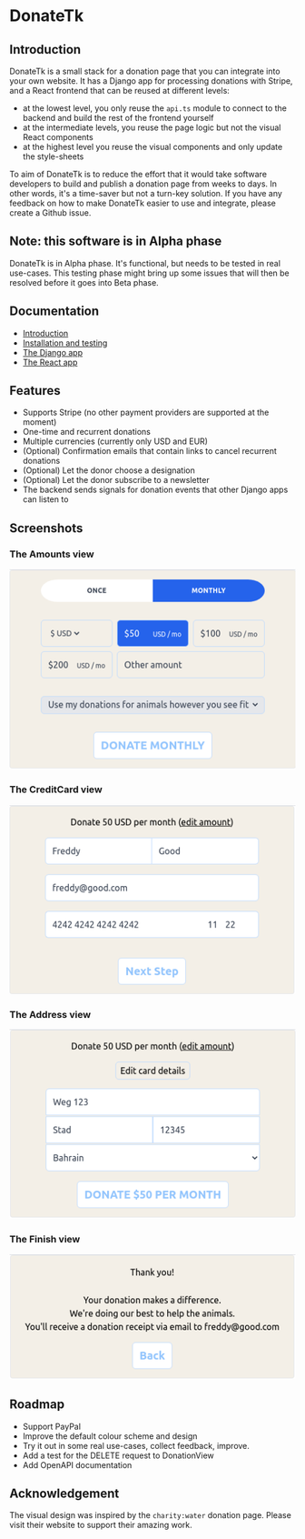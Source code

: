 # DonateTk

## Introduction

DonateTk is a small stack for a donation page that you can integrate into your own website.
It has a Django app for processing donations with Stripe, and a React frontend that can be
reused at different levels:

- at the lowest level, you only reuse the `api.ts` module to connect to the backend and build the rest
  of the frontend yourself
- at the intermediate levels, you reuse the page logic but not the visual React components
- at the highest level you reuse the visual components and only update the style-sheets

To aim of DonateTk is to reduce the effort that it would take software developers to build and publish a
donation page from weeks to days. In other words, it's a time-saver but not a turn-key solution. If you
have any feedback on how to make DonateTk easier to use and integrate, please create a Github issue.

## Note: this software is in Alpha phase

DonateTk is in Alpha phase. It's functional, but needs to be tested in real use-cases.
This testing phase might bring up some issues that will then be resolved before it goes
into Beta phase.

## Documentation

- [Introduction](https://github.com/mnieber/donate-tk/blob/1897c5f65606876bed42ed43b30509985aee7de1/doc/introduction.rst)
- [Installation and testing](https://github.com/mnieber/donate-tk/blob/1897c5f65606876bed42ed43b30509985aee7de1/doc/installation-and-testing.rst)
- [The Django app](https://github.com/mnieber/donate-tk/blob/1897c5f65606876bed42ed43b30509985aee7de1/doc/django-app.rst)
- [The React app](https://github.com/mnieber/donate-tk/blob/1897c5f65606876bed42ed43b30509985aee7de1/doc/react-app.rst)

## Features

- Supports Stripe (no other payment providers are supported at the moment)
- One-time and recurrent donations
- Multiple currencies (currently only USD and EUR)
- (Optional) Confirmation emails that contain links to cancel recurrent donations
- (Optional) Let the donor choose a designation
- (Optional) Let the donor subscribe to a newsletter
- The backend sends signals for donation events that other Django apps can listen to

## Screenshots

### The Amounts view

![alt text](https://github.com/mnieber/donate-tk/blob/abdb8e8fe288256b002c489d65787fb287a2c2a8/doc/img/AmountsView.png)

### The CreditCard view

![alt text](https://github.com/mnieber/donate-tk/blob/abdb8e8fe288256b002c489d65787fb287a2c2a8/doc/img/CreditCardView.png)

### The Address view

![alt text](https://github.com/mnieber/donate-tk/blob/abdb8e8fe288256b002c489d65787fb287a2c2a8/doc/img/AddressView.png)

### The Finish view

![alt text](https://github.com/mnieber/donate-tk/blob/abdb8e8fe288256b002c489d65787fb287a2c2a8/doc/img/FinishView.png)

## Roadmap

- Support PayPal
- Improve the default colour scheme and design
- Try it out in some real use-cases, collect feedback, improve.
- Add a test for the DELETE request to DonationView
- Add OpenAPI documentation

## Acknowledgement

The visual design was inspired by the `charity:water` donation page. Please visit their website to support their amazing work.
